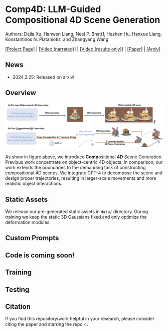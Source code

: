 # Comp4D: LLM-Guided Compositional 4D Scene Generation

Authors: Dejia Xu, Hanwen Liang, Neel P. Bhatt1, Hezhen Hu, Hanxue Liang,
Konstantinos N. Plataniotis, and Zhangyang Wang

[[Project Page]](https://vita-group.github.io/Comp4D/) | [[Video (narrated)]](https://www.youtube.com/watch?v=9q8SV1Xf_Xw) | [[Video (results only)]](https://www.youtube.com/watch?v=gXVoPTGb734) | [[Paper]](https://github.com/VITA-Group/Comp4D/blob/main/Comp4D.pdf) | [[Arxiv]](https://arxiv.org/abs/2403.16993)

## News

- 2024.3.25:  Released on arxiv!

## Overview

![overview](docs/static/media/task.29476c66b38120ba3c46.jpg)

As show in figure above, we introduce **Comp**ositional **4D** Scene Generation. Previous work concentrate on object-centric 4D objects. In comparison, our work extends the boundaries to the demanding task of constructing compositional 4D scenes. We integrate GPT-4 to decompose the scene and design proper trajectories, resulting in larger-scale movements and more realistic object interactions.



## Static Assets

We release our pre-generated static assets in `data/` directory. During training we keep the static 3D Gaussians fixed and only optimize the deformation modules.

## Custom Prompts

## Code is coming soon!

## Training

## Testing

## Citation

If you find this repository/work helpful in your research, please consider citing the paper and starring the repo ⭐.

